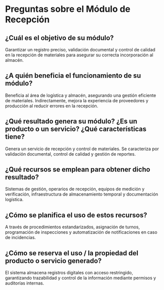 # Preguntas sobre el Módulo de Recepción  

## ¿Cuál es el objetivo de su módulo?  
Garantizar un registro preciso, validación documental y control de calidad en la recepción de materiales para asegurar su correcta incorporación al almacén.  

## ¿A quién beneficia el funcionamiento de su módulo?  
Beneficia al área de logística y almacén, asegurando una gestión eficiente de materiales. Indirectamente, mejora la experiencia de proveedores y producción al reducir errores en la recepción.  

## ¿Qué resultado genera su módulo? ¿Es un producto o un servicio? ¿Qué características tiene?  
Genera un servicio de recepción y control de materiales. Se caracteriza por validación documental, control de calidad y gestión de reportes.  

## ¿Qué recursos se emplean para obtener dicho resultado?  
Sistemas de gestión, operarios de recepción, equipos de medición y verificación, infraestructura de almacenamiento temporal y documentación logística.  

## ¿Cómo se planifica el uso de estos recursos?  
A través de procedimientos estandarizados, asignación de turnos, programación de inspecciones y automatización de notificaciones en caso de incidencias.  

## ¿Cómo se reserva el uso / la propiedad del producto o servicio generado?  
El sistema almacena registros digitales con acceso restringido, garantizando trazabilidad y control de la información mediante permisos y auditorías internas.  
